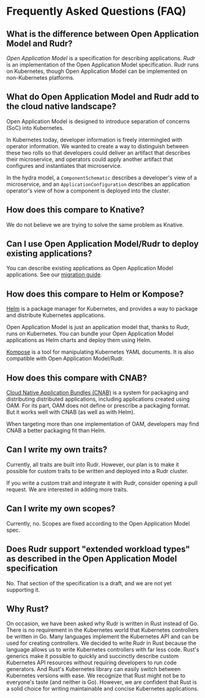 # Frequently Asked Questions (FAQ)

## What is the difference between Open Application Model and Rudr?

*Open Application Model* is a specification for describing applications.
*Rudr* is an implementation of the Open Application Model specification. Rudr runs on Kubernetes, though Open Application Model can be implemented on non-Kubernetes platforms.

## What do Open Application Model and Rudr add to the cloud native landscape?

Open Application Model is designed to introduce separation of concerns (SoC) into Kubernetes.

In Kubernetes today, developer information is freely intermingled with operator information. We wanted to create a way to distinguish between these two rolls so that developers could deliver an artifact that describes their microservice, and operators could apply another artifact that configures and instantiates that microservice.

In the hydra model, a `ComponentSchematic` describes a developer's view of a microservice, and an `ApplicationConfiguration` describes an application operator's view of how a component is deployed into the cluster.

## How does this compare to Knative?

We do not believe we are trying to solve the same problem as Knative.

## Can I use Open Application Model/Rudr to deploy existing applications?

You can describe existing applications as Open Application Model applications. See our [migration guide](migrating.md).

## How does this compare to Helm or Kompose?

[Helm](https://helm.sh) is a package manager for Kubernetes, and provides a way to package and distribute Kubernetes applications.

Open Application Model is just an application model that, thanks to Rudr, runs on Kubernetes. You can bundle your Open Application Model applications as Helm charts and deploy them using Helm.

[Kompose](http://kompose.io/) is a tool for manipulating Kubernetes YAML documents. It is also compatible with Open Application Model/Rudr.

## How does this compare with CNAB?

[Cloud Native Application Bundles (CNAB)](https://cnab.io) is a system for packaging and distributing distributed applications, including applications created using OAM. For its part, OAM does not define or prescribe a packaging format. But it works well with CNAB (as well as with Helm).

When targeting more than one implementation of OAM, developers may find CNAB a better packaging fit than Helm.

## Can I write my own traits?

Currently, all traits are built into Rudr. However, our plan is to make it possible for custom traits to be written and deployed into a Rudr cluster.

If you write a custom trait and integrate it with Rudr, consider opening a pull request. We are interested in adding more traits.

## Can I write my own scopes?

Currently, no. Scopes are fixed according to the Open Application Model spec.

## Does Rudr support "extended workload types" as described in the Open Application Model specification

No. That section of the specification is a draft, and we are not yet supporting it.


## Why Rust?

On occasion, we have been asked why Rudr is written in Rust instead of Go. There is no requirement in the Kubernetes world that Kubernetes controllers be written in Go. Many languages implement the Kubernetes API and can be used for creating controllers. We decided to write Rudr in Rust because the language allows us to write Kubernetes controllers with far less code. Rust's generics make it possible to quickly and succinctly describe custom Kubernetes API resources without requiring developers to run code generators. And Rust's Kubernetes library can easily switch between Kubernetes versions with ease. We recognize that Rust might not be to everyone's taste (and neither is Go). However, we are confident that Rust is a solid choice for writing maintainable and concise Kubernetes applications.
